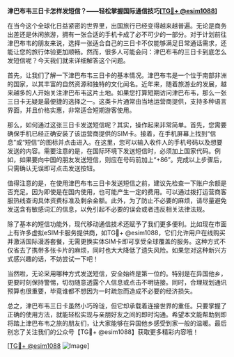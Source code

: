 **津巴布韦三日卡怎样发短信？——轻松掌握国际通信技巧[[TG💪+ @esim1088](https://t.me/s/esim1088)]**

在当今这个全球化日益紧密的世界里，出国旅行已经变得越来越普遍。无论是商务出差还是休闲旅游，拥有一张合适的手机卡成了必不可少的一部分。对于计划前往津巴布韦的朋友来说，选择一张适合自己的三日卡不仅能够满足日常通话需求，还能让您的旅行体验更加顺畅。然而，很多人可能会问：津巴布韦的三日卡到底怎么发短信呢？今天我们就来详细解答这个问题。

首先，让我们了解一下津巴布韦三日卡的基本情况。津巴布韦是一个位于南部非洲的国家，以其丰富的自然资源和独特的文化闻名。近年来，随着旅游业的发展，越来越多的人开始关注津巴布韦这片土地。如果您打算短期访问津巴布韦，那么一张三日卡无疑是最便捷的选择之一。这类卡片通常由当地运营商提供，支持多种语言界面，并且价格实惠，非常适合短期游客使用。

那么，如何通过这张三日卡发送短信呢？其实，操作起来非常简单。首先，您需要确保手机已经正确安装了该运营商提供的SIM卡。接着，在手机屏幕上找到“信息”或“短信”的图标并点击进入。在这里，您可以输入收件人的手机号码以及想要发送的内容。需要注意的是，在国际环境下发送短信时，必须加上国家代码。例如，如果要向中国的朋友发送短信，则应在号码前加上“+86”。完成以上步骤后，只需确认无误即可点击发送按钮。

值得注意的是，在使用津巴布韦三日卡发送短信之前，建议先检查一下账户余额是否充足。因为即使是在国内使用，也可能产生一定的费用。可以通过拨打运营商客服热线查询具体资费标准及剩余金额。此外，为了防止不必要的麻烦，请尽量避免发送含有敏感词汇的信息，以免引起不必要的误会或者违反相关法律法规。

除了基本的短信功能外，现代移动通信技术还赋予了我们更多便利。比如现在市面上有许多虚拟eSIM卡服务提供商，如TG💪+ @esim1088，它们允许用户在线购买并激活国际漫游套餐，无需更换实体SIM卡即可享受全球覆盖的服务。这种方式不仅省去了携带多张卡片的麻烦，同时也大大降低了遗失风险。如果您对这种新兴方式感兴趣的话，不妨尝试一下吧！

当然啦，无论采用哪种方式发送短信，安全始终是第一位的。特别是在异国他乡，更要时刻保持警惕，切勿随意透露个人信息或点击不明链接。同时，合理规划通讯预算也很重要，毕竟谁都不想因为一时疏忽而造成不必要的经济损失。

总之，津巴布韦三日卡虽然小巧玲珑，但它却承载着连接世界的重任。只要掌握了正确的使用方法，就能轻松实现与亲朋好友之间的即时沟通。希望本文能帮助到即将踏上津巴布韦之旅的朋友们，让大家能够在异国他乡感受到家一般的温暖。最后别忘了关注我们的公众号【TG💪+ @esim1088】获取更多精彩内容哦！

[[TG💪+ @esim1088](https://t.me/s/esim1088) ![Image](https://i.postimg.cc/4NQfJmqS/Snipaste-2025-05-13-00-14-12.png)]